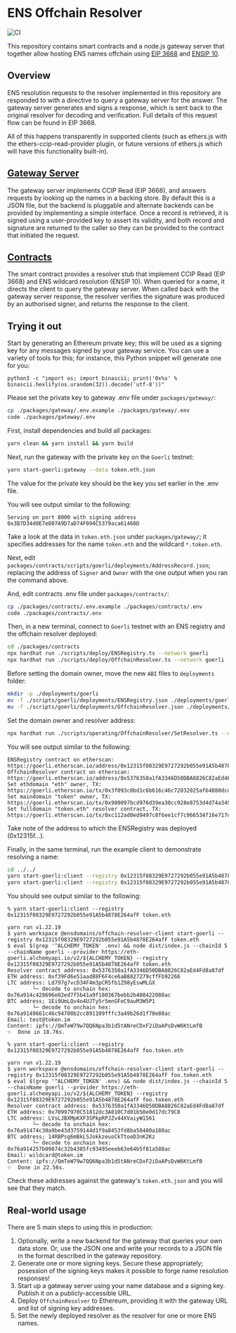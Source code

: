 # ENS Offchain Resolver

![CI](https://github.com/ensdomains/offchain-resolver/actions/workflows/main.yml/badge.svg)

This repository contains smart contracts and a node.js gateway server that together allow hosting ENS names offchain using [EIP 3668](https://eips.ethereum.org/EIPS/eip-3668) and [ENSIP 10](https://docs.ens.domains/ens-improvement-proposals/ensip-10-wildcard-resolution).

## Overview

ENS resolution requests to the resolver implemented in this repository are responded to with a directive to query a gateway server for the answer. The gateway server generates and signs a response, which is sent back to the original resolver for decoding and verification. Full details of this request flow can be found in EIP 3668.

All of this happens transparently in supported clients (such as ethers.js with the ethers-ccip-read-provider plugin, or future versions of ethers.js which will have this functionality built-in).

## [Gateway Server](packages/gateway)

The gateway server implements CCIP Read (EIP 3668), and answers requests by looking up the names in a backing store. By default this is a JSON file, but the backend is pluggable and alternate backends can be provided by implementing a simple interface. Once a record is retrieved, it is signed using a user-provided key to assert its validity, and both record and signature are returned to the caller so they can be provided to the contract that initiated the request.

## [Contracts](packages/contracts)

The smart contract provides a resolver stub that implement CCIP Read (EIP 3668) and ENS wildcard resolution (ENSIP 10). When queried for a name, it directs the client to query the gateway server. When called back with the gateway server response, the resolver verifies the signature was produced by an authorised signer, and returns the response to the client.

## Trying it out

Start by generating an Ethereum private key; this will be used as a signing key for any messages signed by your gateway service. You can use a variety of tools for this; for instance, this Python snippet will generate one for you:

```
python3 -c "import os; import binascii; print('0x%s' % binascii.hexlify(os.urandom(32)).decode('utf-8'))"
```

Please set the private key to gateway .env file under `packages/gateway/`:

```bash
cp ./packages/gateway/.env.example ./packages/gateway/.env
code ./packages/gateway/.env
```

First, install dependencies and build all packages:

```bash
yarn clean && yarn install && yarn build
```

Next, run the gateway with the private key on the `Goerli` testnet:

```bash
yarn start-goerli:gateway --data token.eth.json
```

The value for the private key should be the key you set earlier in the .env file.

You will see output similar to the following:

```
Serving on port 8000 with signing address 0x3B7D34d0E7e807A9D7aD74F094C5379aca61460D
```

Take a look at the data in `token.eth.json` under `packages/gateway/`; it specifies addresses for the name `token.eth` and the wildcard `*.token.eth`.

Next, edit `packages/contracts/scripts/goerli/deployments/AddressRecord.json`; replacing the address of `Signer` and `Owner` with the one output when you ran the command above.

And, edit contracts .env file under `packages/contracts/`:

```bash
cp ./packages/contracts/.env.example ./packages/contracts/.env
code ./packages/contracts/.env
```

Then, in a new terminal, connect to `Goerli` testnet with an ENS registry and the offchain resolver deployed:

```bash
cd ./packages/contracts
npx hardhat run ./scripts/deploy/ENSRegistry.ts --network goerli
npx hardhat run ./scripts/deploy/OffchainResolver.ts --network goerli
```

Before setting the domain owner, move the new `ABI` files to `deployments` folder:

```bash
mkdir -p ./deployments/goerli
mv -f ./scripts/goerli/deployments/ENSRegistry.json ./deployments/goerli/ENSRegistry.json
mv -f ./scripts/goerli/deployments/OffchainResolver.json ./deployments/goerli/OffchainResolver.json
```

Set the domain owner and resolver address:

```bash
npx hardhat run ./scripts/operating/OffchainResolver/SetResolver.ts --network goerli
```

You will see output similar to the following:

```
ENSRegistry contract on etherscan: https://goerli.etherscan.io/address/0x12315f08329E9727292b055e91A5b4878E264afF
OffchainResolver contract on etherscan: https://goerli.etherscan.io/address/0x5376350a1fA3346D50DBA8826C82aEd4Fd8a87df
Set ethdomain "eth" owner, TX: https://goerli.etherscan.io/tx/0x3f093c0bd1c6b616c46c72032025af64080dcd193c85e615446e84d9eacee52d
Set maindomain "token" owner, TX: https://goerli.etherscan.io/tx/0x980097bcd976d39ea30cc928e8753d4d74a349f7db5a04c16711096f02b94e9a
Set fulldomain "token.eth" resolver contract, TX: https://goerli.etherscan.io/tx/0xc112ad0ed9497c8f6ee1cf7c966534f16e717d351285cce218f624b97fc5d352
```

Take note of the address to which the ENSRegistry was deployed (0x12315f...).

Finally, in the same terminal, run the example client to demonstrate resolving a name:

```bash
cd ../../
yarn start-goerli:client --registry 0x12315f08329E9727292b055e91A5b4878E264afF token.eth
yarn start-goerli:client --registry 0x12315f08329E9727292b055e91A5b4878E264afF foo.token.eth
```

You should see output similar to the following:

```
% yarn start-goerli:client --registry 0x12315f08329E9727292b055e91A5b4878E264afF token.eth

yarn run v1.22.19
$ yarn workspace @ensdomains/offchain-resolver-client start-goerli --registry 0x12315f08329E9727292b055e91A5b4878E264afF token.eth
$ eval $(grep '^ALCHEMY_TOKEN' .env) && node dist/index.js --chainId 5 --chainName goerli --provider https://eth-goerli.alchemyapi.io/v2/${ALCHEMY_TOKEN} --registry 0x12315f08329E9727292b055e91A5b4878E264afF token.eth
Resolver contract address: 0x5376350a1fA3346D50DBA8826C82aEd4Fd8a87df
ETH address: 0xf39Fd6e51aad88F6F4ce6aB8827279cffFb92266
LTC address: Ld797g7vcD34F4m3pCR5fb1Z98yEswMLGX
        └─ decode to onchain hex: 0x76a914c428696e02ed7f5b41a9f180367bebb2b408422088ac
BTC address; 1Ei9UmLQv4o4UJTy5r5mnGFeC9auM3W5P1
        └─ decode to onchain hex: 0x76a9149661c46c94700b2cc891109fffc3a49b26d1f78e88ac
Email: test@token.im
Content: ipfs://QmTeW79w7QQ6Npa3b1d5tANreCDxF2iDaAPsDvW6KtLmfB
✨  Done in 18.76s.

% yarn start-goerli:client --registry 0x12315f08329E9727292b055e91A5b4878E264afF foo.token.eth

yarn run v1.22.19
$ yarn workspace @ensdomains/offchain-resolver-client start-goerli --registry 0x12315f08329E9727292b055e91A5b4878E264afF foo.token.eth
$ eval $(grep '^ALCHEMY_TOKEN' .env) && node dist/index.js --chainId 5 --chainName goerli --provider https://eth-goerli.alchemyapi.io/v2/${ALCHEMY_TOKEN} --registry 0x12315f08329E9727292b055e91A5b4878E264afF foo.token.eth
Resolver contract address: 0x5376350a1fA3346D50DBA8826C82aEd4Fd8a87df
ETH address: 0x70997970C51812dc3A010C7d01b50e0d17dc79C8
LTC address: LVsLJBXMpKXF3SPkpRPJZv44XVaiyW1561
        └─ decode to onchain hex: 0x76a91474c30a9be43d3759144d1f9a8453fd8ba50480a188ac
BTC address; 14RBPsg6mBkLSJokkzeuoCkTtoeD3nK2Kz
        └─ decode to onchain hex: 0x76a914257b09874c32b4385fc93495eeeb63e64b5f81a588ac
Email: wildcard@token.im
Content: ipfs://QmTeW79w7QQ6Npa3b1d5tANreCDxF2iDaAPsDvW6KtLmfB
✨  Done in 22.56s.
```

Check these addresses against the gateway's `token.eth.json` and you will see that they match.

## Real-world usage

There are 5 main steps to using this in production:

1.  Optionally, write a new backend for the gateway that queries your own data store. Or, use the JSON one and write your records to a JSON file in the format described in the gateway repository.
2.  Generate one or more signing keys. Secure these appropriately; posession of the signing keys makes it possible to forge name resolution responses!
3.  Start up a gateway server using your name database and a signing key. Publish it on a publicly-accessible URL.
4.  Deploy `OffchainResolver` to Ethereum, providing it with the gateway URL and list of signing key addresses.
5.  Set the newly deployed resolver as the resolver for one or more ENS names.
